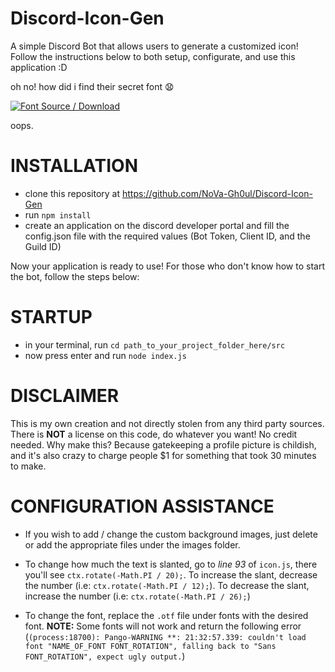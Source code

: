 # Discord-Icon-Gen
A simple Discord Bot that allows users to generate a customized icon! Follow the instructions below to both setup, configurate, and use this application :D

oh no! how did i find their secret font 😧
<p align="left">
  <a href="https://www.dafont.com/another-danger.font">
  <img alt="Font Source / Download" title="profile icon font source"
    src="https://custom-icon-badges.demolab.com/just%20the%20message-8A2BE2"/></a>
</p>
oops.


# INSTALLATION 

- clone this repository at https://github.com/NoVa-Gh0ul/Discord-Icon-Gen
- run `npm install`
- create an application on the discord developer portal and fill the config.json file with the required values (Bot Token, Client ID, and the Guild ID)

Now your application is ready to use! For those who don't know how to start the bot, follow the steps below:

# STARTUP

- in your terminal, run `cd path_to_your_project_folder_here/src`
- now press enter and run `node index.js`



# DISCLAIMER

This is my own creation and not directly stolen from any third party sources. There is **NOT** a license on this code, do whatever you want! No credit needed. Why make this? Because gatekeeping a profile picture is childish, and it's also crazy to charge people $1 for something that took 30 minutes to make.


# CONFIGURATION ASSISTANCE

- If you wish to add / change the custom background images, just delete or add the appropriate files under the images folder.

- To change how much the text is slanted, go to *line 93* of `icon.js`, there you'll see `ctx.rotate(-Math.PI / 20);`. To increase the slant, decrease the number (i.e: `ctx.rotate(-Math.PI / 12);`). To decrease the slant, increase the number (i.e: `ctx.rotate(-Math.PI / 26);`)

- To change the font, replace the `.otf` file under fonts with the desired font. **NOTE:** Some fonts will not work and return the following error (`(process:18700): Pango-WARNING **: 21:32:57.339: couldn't load font "NAME_OF_FONT FONT_ROTATION", falling back to "Sans FONT_ROTATION", expect ugly output.`)

  
